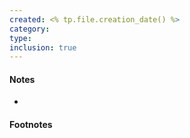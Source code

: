 ```yaml
---
created: <% tp.file.creation_date() %>
category: 
type: 
inclusion: true
---
```











#### Notes
- 

#### Footnotes
